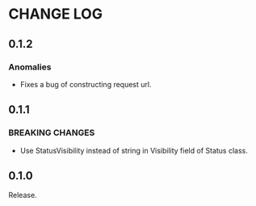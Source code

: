 # CHANGE LOG

## 0.1.2
### Anomalies

* Fixes a bug of constructing request url.

## 0.1.1
### BREAKING CHANGES

* Use StatusVisibility instead of string in Visibility field of Status class.

## 0.1.0

Release.

